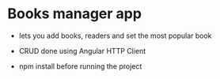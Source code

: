   # Books manager app
  
  - lets you add books, readers and set the most popular book
  - CRUD done using Angular HTTP Client 
  
  
  - npm install before running the project
  
